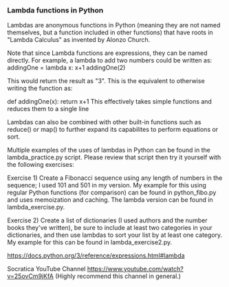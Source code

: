### Lambda functions in Python

Lambdas are anonymous functions in Python (meaning they are not named themselves, but a function included in other functions) that have roots in "Lambda Calculus" as invented by Alonzo Church.

Note that since Lambda functions are expressions, they can be named directly. For example, a lambda to add two numbers could be written as:
addingOne = lambda x: x+1
addingOne(2)

This would return the result as "3". This is the equivalent to otherwise writing the function as:

def addingOne(x):
   return x+1
This effectively takes simple functions and reduces them to a single line

Lambdas can also be combined with other built-in functions such as reduce() or map() to further expand its capabilites to perform equations or sort.

Multiple examples of the uses of lambdas in Python can be found in the lambda_practice.py script. Please review that script then try it yourself with the following exercises:

Exercise 1) Create a Fibonacci sequence using any length of numbers in the sequence; I used 101 and 501 in my version. My example for this using regular Python functions (for comparison) can be found in python_fibo.py and uses memoization and caching. The lambda version can be found in lambda_exercise.py.

Exercise 2) Create a list of dictionaries (I used authors and the number books they've written), be sure to include at least two categories in your dictionaries, and then use lambdas to sort your list by at least one category. My example for this can be found in lambda_exercise2.py.

https://docs.python.org/3/reference/expressions.html#lambda

Socratica YouTube Channel https://www.youtube.com/watch?v=25ovCm9jKfA (Highly recommend this channel in general.)
